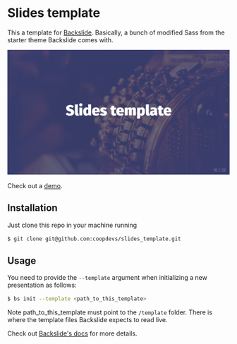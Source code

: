# Slides template

This a template for [Backslide](https://github.com/sinedied/backslide).
Basically, a bunch of modified Sass from the starter theme Backslide comes with.

![](template.png)

Check out a [demo](http://coopdevs.org/assemblea_katuma_30_05_2018/).

## Installation

Just clone this repo in your machine running

```sh
$ git clone git@github.com:coopdevs/slides_template.git
```

## Usage

You need to provide the `--template` argument when initializing a new
presentation as follows:

```sh
$ bs init --template <path_to_this_template>
```

Note path_to_this_template must point to the `/template` folder. There is where
the template files Backslide expects to read live. 

Check out [Backslide's docs](https://github.com/sinedied/backslide#usage) for
more details.
